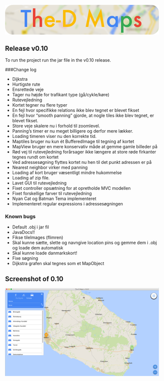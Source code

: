 <p align="center">
  <img src ="images/poster.png">
</p>


## Release v0.10
To run the project run the jar file in the v0.10 release.

###Change log 
* Dijkstra
* Hurtigste rute
* Ensrettede veje
* Tager nu højde for trafikant type (gå/cykle/køre)
* Rutevejledning
* Kortet tegner nu flere typer
* En fejl hvor specifikke relations ikke blev tegnet er blevet fikset
* En fejl hvor “smooth panning” gjorde, at nogle tiles ikke blev tegnet, er blevet fikset.
* Store veje skalere nu i forhold til zoomlevel.
* Panning’s timer er nu meget billigere og derfor mere lækker.
* Loading timeren viser nu den korrekte tid.
* Maptiles bruger nu kun ét BufferedImage til tegning af kortet
* MapView bruger en mere konservativ måde at gemme gamle billeder på
* Rød vej til rutevejledning forårsager ikke længere at store røde firkanter tegnes rundt om kortet
* Ved adressesøgning flyttes kortet nu hen til det punkt adressen er på
* Nearest neighbor virker med panning
* Loading af kort bruger væsentligt mindre hukommelse
* Loading af zip file.
* Lavet GUI til rutevejledning
* Fixet controller opsætning for at opretholde MVC modellen
* Fixet forskellige farver til rutevejledning
* Nyan Cat og Batman Tema implementeret
* Implementeret regular expressions i adressesøgningen


### Known bugs
* Default .obj i jar fil
* JavaDocs!!
* Fikse tileImages (flimren)
* Skal kunne sætte, slette og navngive location pins og gemme dem i .obj og loade dem automatisk
* Skal kunne loade danmarkskort!
* Fixe søgning
* Dijkstra grafen skal tegnes som et MapObject


## Screenshot of 0.10

<div style="text-align:center"><img src ="images/screenshot.png" /></div>
